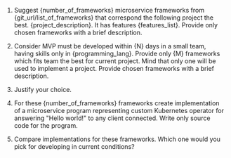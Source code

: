 1. Suggest {number_of_frameworks} microservice frameworks from {git_url/list_of_frameworks} that correspond the following project the best. {project_description}. It has features {features_list}. Provide only chosen frameworks with a brief description.

2. Consider MVP must be developed within {N} days in a small team, having skills only in {programming_lang}. Provide only {M} frameworks which fits team the best for current project. Mind that only one will be used to implement a project. Provide chosen frameworks with a brief description.

3. Justify your choice.

4. For these {number_of_frameworks} frameworks create implementation of a microservice program representing custom Kubernetes operator for answering "Hello world!" to any client connected. Write only source code for the program.

5. Compare implementations for these frameworks. Which one would you pick for developing in current conditions?
